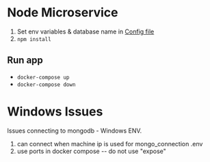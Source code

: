 # Node Microservice

1. Set env variables & database name in [Config file](src/config/index.ts)
2. `npm install`

## Run app
* `docker-compose up`
* `docker-compose down`

# Windows Issues
Issues connecting to mongodb - Windows ENV. 
1. can connect when machine ip is used for mongo_connection .env
2. use ports in docker compose -- do not use "expose"
